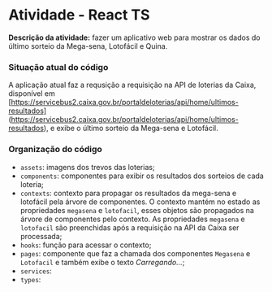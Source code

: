 # Atividade - React TS

__Descrição da atividade:__ fazer um aplicativo web para mostrar os dados do último sorteio da Mega-sena, Lotofácil e Quina.

### Situação atual do código

A aplicação atual faz a requsição a requisição na API de loterias da Caixa, disponível em 
[https://servicebus2.caixa.gov.br/portaldeloterias/api/home/ultimos-resultados] (https://servicebus2.caixa.gov.br/portaldeloterias/api/home/ultimos-resultados), e exibe o último sorteio da Mega-sena e Lotofácil.

### Organização do código
- `assets`: imagens dos trevos das loterias;
- `components`: componentes para exibir os resultados dos sorteios de cada loteria;
- `contexts`: contexto para propagar os resultados da mega-sena e lotofácil pela árvore de componentes. O contexto mantém no estado as propriedades `megasena` e `lotofacil`, esses objetos são propagados na árvore de componentes pelo contexto. As propriedades `megasena` e `lotofacil` são preenchidas após a requisição na API da Caixa ser processada;
- `hooks`: função para acessar o contexto;
- `pages`: componente que faz a chamada dos componentes `Megasena` e `Lotofacil` e também exibe o texto *Carregando...*;
- `services`:
- `types`:


